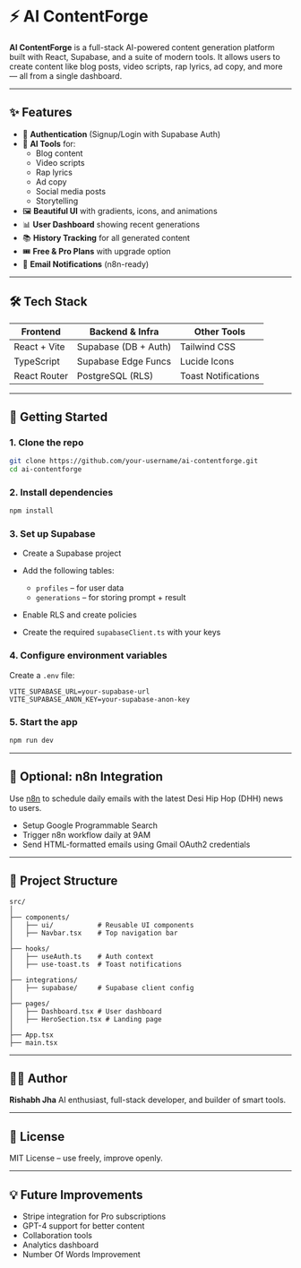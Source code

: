 
# ⚡ AI ContentForge

**AI ContentForge** is a full-stack AI-powered content generation platform built with React, Supabase, and a suite of modern tools. It allows users to create content like blog posts, video scripts, rap lyrics, ad copy, and more — all from a single dashboard.

---

## ✨ Features

- 🔐 **Authentication** (Signup/Login with Supabase Auth)
- 🧠 **AI Tools** for:
  - Blog content
  - Video scripts
  - Rap lyrics
  - Ad copy
  - Social media posts
  - Storytelling
- 🖼️ **Beautiful UI** with gradients, icons, and animations
- 📊 **User Dashboard** showing recent generations
- 📚 **History Tracking** for all generated content
- 🎟️ **Free & Pro Plans** with upgrade option
- 📧 **Email Notifications** (n8n-ready)

---

## 🛠️ Tech Stack

| Frontend      | Backend & Infra      | Other Tools       |
| ------------- | -------------------- | ----------------- |
| React + Vite  | Supabase (DB + Auth) | Tailwind CSS      |
| TypeScript    | Supabase Edge Funcs  | Lucide Icons      |
| React Router  | PostgreSQL (RLS)     | Toast Notifications |

---

## 🚀 Getting Started

### 1. Clone the repo

```bash
git clone https://github.com/your-username/ai-contentforge.git
cd ai-contentforge
````

### 2. Install dependencies

```bash
npm install
```

### 3. Set up Supabase

* Create a Supabase project
* Add the following tables:

  * `profiles` – for user data
  * `generations` – for storing prompt + result
* Enable RLS and create policies
* Create the required `supabaseClient.ts` with your keys

### 4. Configure environment variables

Create a `.env` file:

```env
VITE_SUPABASE_URL=your-supabase-url
VITE_SUPABASE_ANON_KEY=your-supabase-anon-key
```

### 5. Start the app

```bash
npm run dev
```

---

## 🧪 Optional: n8n Integration

Use [n8n](https://n8n.io/) to schedule daily emails with the latest Desi Hip Hop (DHH) news to users.

* Setup Google Programmable Search
* Trigger n8n workflow daily at 9AM
* Send HTML-formatted emails using Gmail OAuth2 credentials

---

## 📁 Project Structure

```
src/
│
├── components/
│   ├── ui/           # Reusable UI components
│   ├── Navbar.tsx    # Top navigation bar
│
├── hooks/
│   ├── useAuth.ts    # Auth context
│   ├── use-toast.ts  # Toast notifications
│
├── integrations/
│   ├── supabase/     # Supabase client config
│
├── pages/
│   ├── Dashboard.tsx # User dashboard
│   ├── HeroSection.tsx # Landing page
│
├── App.tsx
├── main.tsx
```

---

## 🧑‍💻 Author

**Rishabh Jha**
AI enthusiast, full-stack developer, and builder of smart tools.

---

## 📜 License

MIT License – use freely, improve openly.

---

## 💡 Future Improvements

* Stripe integration for Pro subscriptions
* GPT-4 support for better content
* Collaboration tools
* Analytics dashboard
* Number Of Words Improvement


